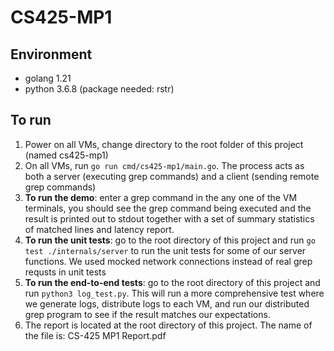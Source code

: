 # CS425-MP1

## Environment
* golang 1.21
* python 3.6.8 (package needed: rstr)

## To run
1. Power on all VMs, change directory to the root folder of this project (named cs425-mp1)
2. On all VMs, run `go run cmd/cs425-mp1/main.go`. The process acts as both a server (executing grep commands) and a client (sending remote grep commands)
3. **To run the demo**: enter a grep command in the any one of the VM terminals, you should see the grep command being executed and the result is printed out to stdout together with a set of summary statistics of matched lines and latency report. 
4. **To run the unit tests**: go to the root directory of this project and run `go test ./internals/server` to run the unit tests for some of our server functions. We used mocked network connections instead of real grep requsts in unit tests
5. **To run the end-to-end tests**: go to the root directory of this project and run `python3 log_test.py`. This will run a more comprehensive test where we generate logs, distribute logs to each VM, and run our distributed grep program to see if the result matches our expectations. 
6. The report is located at the root directory of this project. The name of the file is: CS-425 MP1 Report.pdf

